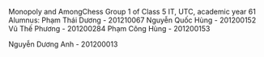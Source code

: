 Monopoly and AmongChess
Group 1 of Class 5 IT, UTC, academic year 61
Alumnus:
Phạm Thái Dương  - 201210067
Nguyễn Quốc Hùng - 201200152
Vũ Thế Phương    - 201200284
Phạm Công Hùng   - 201200153























Nguyễn Dương Anh - 201200013